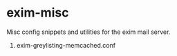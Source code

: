 # exim-misc

Misc config snippets and utilities for the exim mail server.

1. exim-greylisting-memcached.conf

